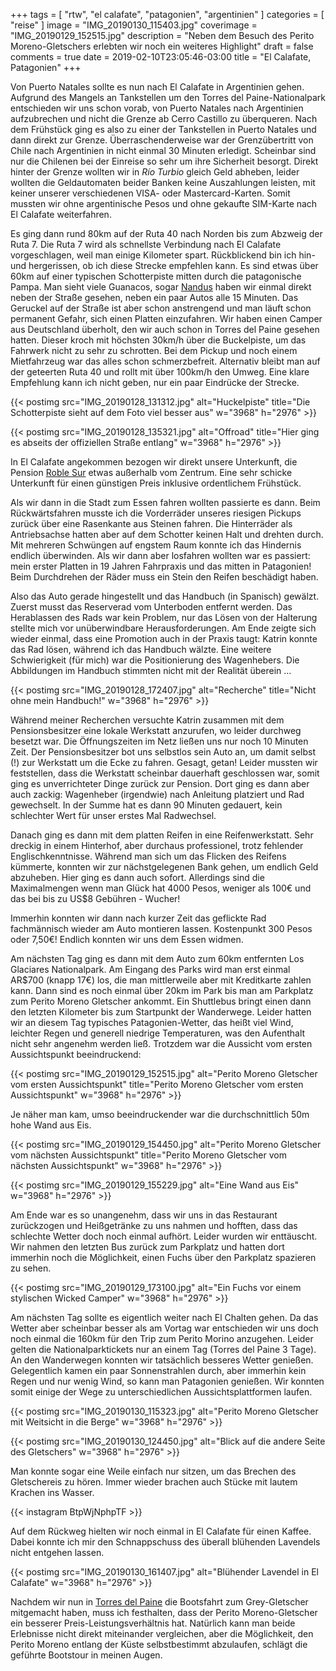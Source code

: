 +++
tags = [
    "rtw",
    "el calafate",
    "patagonien",
    "argentinien"
    ]
categories = [
    "reise"
]
image = "IMG_20190130_115403.jpg"
coverimage = "IMG_20190129_152515.jpg"
description = "Neben dem Besuch des Perito Moreno-Gletschers erlebten wir noch ein weiteres Highlight"
draft = false
comments = true
date = 2019-02-10T23:05:46-03:00
title = "El Calafate, Patagonien"
+++

Von Puerto Natales sollte es nun nach El Calafate in Argentinien gehen. Aufgrund des Mangels an Tankstellen um den Torres del Paine-Nationalpark entschieden wir uns schon vorab, von Puerto Natales nach Argentinien aufzubrechen und nicht die Grenze ab Cerro Castillo zu überqueren. Nach dem Frühstück ging es also zu einer der Tankstellen in Puerto Natales und dann direkt zur Grenze. Überraschenderweise war der Grenzübertritt von Chile nach Argentinien in nicht einmal 30 Minuten erledigt. Scheinbar sind nur die Chilenen bei der Einreise so sehr um ihre Sicherheit besorgt. Direkt hinter der Grenze wollten wir in _Río Turbio_ gleich Geld abheben, leider wollten die Geldautomaten beider Banken keine Auszahlungen leisten, mit keiner unserer verschiedenen VISA- oder Mastercard-Karten. Somit mussten wir ohne argentinische Pesos und ohne gekaufte SIM-Karte nach El Calafate weiterfahren.

Es ging dann rund 80km auf der Ruta 40 nach Norden bis zum Abzweig der Ruta 7. Die Ruta 7 wird als schnellste Verbindung nach El Calafate vorgeschlagen, weil man einige Kilometer spart. Rückblickend bin ich hin- und hergerissen, ob ich diese Strecke empfehlen kann. Es sind etwas über 60km auf einer typischen Schotterpiste mitten durch die patagonische Pampa. Man sieht viele Guanacos, sogar [Nandus](https://de.wikipedia.org/wiki/Nandu) haben wir einmal direkt neben der Straße gesehen, neben ein paar Autos alle 15 Minuten. Das Geruckel auf der Straße ist aber schon anstrengend und man läuft schon permanent Gefahr, sich einen Platten einzufahren. Wir haben einen Camper aus Deutschland überholt, den wir auch schon in Torres del Paine gesehen hatten. Dieser kroch mit höchsten 30km/h über die Buckelpiste, um das Fahrwerk nicht zu sehr zu schrotten. Bei dem Pickup und noch einem Mietfahrzeug war das alles schon schmerzbefreit. Alternativ bleibt man auf der geteerten Ruta 40 und rollt mit über 100km/h den Umweg. Eine klare Empfehlung kann ich nicht geben, nur ein paar Eindrücke der Strecke.

{{< postimg src="IMG_20190128_131312.jpg" alt="Huckelpiste" title="Die Schotterpiste sieht auf dem Foto viel besser aus" w="3968" h="2976" >}}

{{< postimg src="IMG_20190128_135321.jpg" alt="Offroad" title="Hier ging es abseits der offiziellen Straße entlang" w="3968" h="2976" >}}

In El Calafate angekommen bezogen wir direkt unsere Unterkunft, die Pension [Roble Sur](https://goo.gl/maps/G47n4nJLGuS2) etwas außerhalb vom Zentrum. Eine sehr schicke Unterkunft für einen günstigen Preis inklusive ordentlichem Frühstück.

Als wir dann in die Stadt zum Essen fahren wollten passierte es dann. Beim Rückwärtsfahren musste ich die Vorderräder unseres riesigen Pickups zurück über eine Rasenkante aus Steinen fahren. Die Hinterräder als Antriebsachse hatten aber auf dem Schotter keinen Halt und drehten durch. Mit mehreren Schwüngen auf engstem Raum konnte ich das Hindernis endlich überwinden. Als wir dann aber losfahren wollten war es passiert: mein erster Platten in 19 Jahren Fahrpraxis und das mitten in Patagonien! Beim Durchdrehen der Räder muss ein Stein den Reifen beschädigt haben. 

Also das Auto gerade hingestellt und das Handbuch (in Spanisch) gewälzt. Zuerst musst das Reserverad vom Unterboden entfernt werden. Das Herablassen des Rads war kein Problem, nur das Lösen von der Halterung stellte mich vor unüberwindbare Herausforderungen. Am Ende zeigte sich wieder einmal, dass eine Promotion auch in der Praxis taugt: Katrin konnte das Rad lösen, während ich das Handbuch wälzte. Eine weitere Schwierigkeit (für mich) war die Positionierung des Wagenhebers. Die Abbildungen im Handbuch stimmten nicht mit der Realität überein ...

{{< postimg src="IMG_20190128_172407.jpg" alt="Recherche" title="Nicht ohne mein Handbuch!" w="3968" h="2976" >}}

Während meiner Recherchen versuchte Katrin zusammen mit dem Pensionsbesitzer eine lokale Werkstatt anzurufen, wo leider durchweg besetzt war. Die Öffnungszeiten im Netz ließen uns nur noch 10 Minuten Zeit. Der Pensionsbesitzer bot uns selbstlos sein Auto an, um damit selbst (!) zur Werkstatt um die Ecke zu fahren. Gesagt, getan! Leider mussten wir feststellen, dass die Werkstatt scheinbar dauerhaft geschlossen war, somit ging es unverrichteter Dinge zurück zur Pension. Dort ging es dann aber auch zackig: Wagenheber (irgendwie) nach Anleitung platziert und Rad gewechselt. In der Summe hat es dann 90 Minuten gedauert, kein schlechter Wert für unser erstes Mal Radwechsel.

Danach ging es dann mit dem platten Reifen in eine Reifenwerkstatt. Sehr dreckig in einem Hinterhof, aber durchaus professionel, trotz fehlender Englischkenntnisse. Während man sich um das Flicken des Reifens kümmerte, konnten wir zur nächstgelegenen Bank gehen, um endlich Geld abzuheben. Hier ging es dann auch sofort. Allerdings sind die Maximalmengen wenn man Glück hat 4000 Pesos, weniger als 100€ und das bei bis zu US$8 Gebühren - Wucher!

Immerhin konnten wir dann nach kurzer Zeit das geflickte Rad fachmännisch wieder am Auto montieren lassen. Kostenpunkt 300 Pesos oder 7,50€! Endlich konnten wir uns dem Essen widmen.

Am nächsten Tag ging es dann mit dem Auto zum 60km entfernten Los Glaciares Nationalpark. Am Eingang des Parks wird man erst einmal AR$700 (knapp 17€) los, die man mittlerweile aber mit Kreditkarte zahlen kann. Dann sind es noch einmal über 20km im Park bis man am Parkplatz zum Perito Moreno Gletscher ankommt. Ein Shuttlebus bringt einen dann den letzten Kilometer bis zum Startpunkt der Wanderwege. Leider hatten wir an diesem Tag typisches Patagonien-Wetter, das heißt viel Wind, leichter Regen und generell niedrige Temperaturen, was den Aufenthalt nicht sehr angenehm werden ließ. Trotzdem war die Aussicht vom ersten Aussichtspunkt beeindruckend:

{{< postimg src="IMG_20190129_152515.jpg" alt="Perito Moreno Gletscher vom ersten Aussichtspunkt" title="Perito Moreno Gletscher vom ersten Aussichtspunkt" w="3968" h="2976" >}}

Je näher man kam, umso beeindruckender war die durchschnittlich 50m hohe Wand aus Eis.

{{< postimg src="IMG_20190129_154450.jpg" alt="Perito Moreno Gletscher vom nächsten Aussichtspunkt" title="Perito Moreno Gletscher vom nächsten Aussichtspunkt" w="3968" h="2976" >}}

{{< postimg src="IMG_20190129_155229.jpg" alt="Eine Wand aus Eis" w="3968" h="2976" >}}

Am Ende war es so unangenehm, dass wir uns in das Restaurant zurückzogen und Heißgetränke zu uns nahmen und hofften, dass das schlechte Wetter doch noch einmal aufhört. Leider wurden wir enttäuscht. Wir nahmen den letzten Bus zurück zum Parkplatz und hatten dort immerhin noch die Möglichkeit, einen Fuchs über den Parkplatz spazieren zu sehen.

{{< postimg src="IMG_20190129_173100.jpg" alt="Ein Fuchs vor einem stylischen Wicked Camper" w="3968" h="2976" >}}

Am nächsten Tag sollte es eigentlich weiter nach El Chalten gehen. Da das Wetter aber scheinbar besser als am Vortag war entschieden wir uns doch noch einmal die 160km für den Trip zum Perito Morino anzugehen. Leider gelten die Nationalparktickets nur an einem Tag (Torres del Paine 3 Tage). An den Wanderwegen konnten wir tatsächlich besseres Wetter genießen. Gelegentlich kamen ein paar Sonnenstrahlen durch, aber immerhin kein Regen und nur wenig Wind, so kann man Patagonien genießen. Wir konnten somit einige der Wege zu unterschiedlichen Aussichtsplattformen laufen.

{{< postimg src="IMG_20190130_115323.jpg" alt="Perito Moreno Gletscher mit Weitsicht in die Berge" w="3968" h="2976" >}}

{{< postimg src="IMG_20190130_124450.jpg" alt="Blick auf die andere Seite des Gletschers" w="3968" h="2976" >}}

Man konnte sogar eine Weile einfach nur sitzen, um das Brechen des Gletschereis zu hören. Immer wieder brachen auch Stücke mit lautem Krachen ins Wasser.

{{< instagram BtpWjNphpTF >}}

Auf dem Rückweg hielten wir noch einmal in El Calafate für einen Kaffee. Dabei konnte ich mir den Schnappschuss des überall blühenden Lavendels nicht entgehen lassen.

{{< postimg src="IMG_20190130_161407.jpg" alt="Blühender Lavendel in El Calafate" w="3968" h="2976" >}}

Nachdem wir nun in [Torres del Paine](/post/rtw-torres-del-paine/) die Bootsfahrt zum Grey-Gletscher mitgemacht haben, muss ich festhalten, dass der Perito Moreno-Gletscher ein besserer Preis-Leistungsverhältnis hat. Natürlich kann man beide Erlebnisse nicht direkt miteinander vergleichen, aber die Möglichkeit, den Perito Moreno entlang der Küste selbstbestimmt abzulaufen, schlägt die geführte Bootstour in meinen Augen.